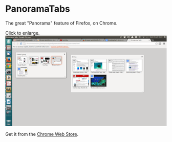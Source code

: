 PanoramaTabs
============

The great "Panorama" feature of Firefox, on Chrome.

Click to enlarge.
![Screenshot](Meta/screenshot_2013-09-15.png?raw=1)



Get it from the [Chrome Web Store](https://chrome.google.com/webstore/detail/khijafhhhpfefiflpbnhbiiceiifcjli).
